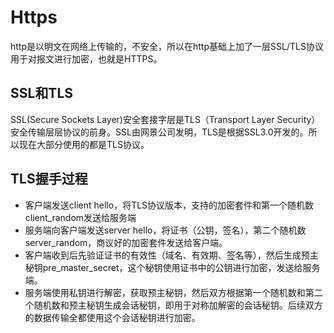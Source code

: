 # Https

http是以明文在网络上传输的，不安全，所以在http基础上加了一层SSL/TLS协议用于对报文进行加密，也就是HTTPS。

## SSL和TLS

SSL(Secure Sockets Layer)安全套接字层是TLS（Transport Layer Security）安全传输层层协议的前身。SSL由网景公司发明，TLS是根据SSL3.0开发的。所以现在大部分使用的都是TLS协议。

## TLS握手过程

- 客户端发送client hello，将TLS协议版本，支持的加密套件和第一个随机数client_random发送给服务端
- 服务端向客户端发送server hello，将证书（公钥，签名），第二个随机数server_random，商议好的加密套件发送给客户端。
- 客户端收到后先验证证书的有效性（域名、有效期、签名等），然后生成预主秘钥pre_master_secret，这个秘钥使用证书中的公钥进行加密，发送给服务端。
- 服务端使用私钥进行解密，获取预主秘钥，然后双方根据第一个随机数和第二个随机数和预主秘钥生成会话秘钥，即用于对称加解密的会话秘钥。后续双方的数据传输全都使用这个会话秘钥进行加密。